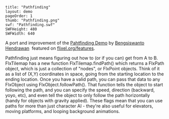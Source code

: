 ```
title: "Pathfinding"
layout: demo
pageOrder: 1
thumb: "Pathfinding.png"
swf: "Pathfinding.swf"
SWFHeight: 480
SWFWidth: 640
```

A port and improvement of the [Pahtfinding Demo](https://code.google.com/p/mightiesthero-flash-game-dev-tips/source/browse/FlxPathFinding/src/PlayState.as) by&nbsp;[Bengsiswanto Hendrawan](http://mightiesthero.blogspot.de/)&nbsp;&nbsp;featured on&nbsp;[flixel.org/features](http://flixel.org/features.html).

Pathfinding just means figuring out how to (or if you can) get from A to B. FlxTilemap has a new function FlxTilemap.findPath() which returns a FlxPath object, which is just a collection of "nodes", or FlxPoint objects. Think of it as a list of (X,Y) coordinates in space, going from the starting location to the ending location. Once you have a valid path, you can pass that data to any FlxObject using FlxObject.followPath(). That function tells the object to start following the path, and you can specify the speed, direction (backward, yoyo, etc), and even tell the object to only follow the path horizontally (handy for objects with gravity applied). These flags mean that you can use paths for more than just character AI - they're also useful for elevators, moving platforms, and looping background animations.&nbsp;